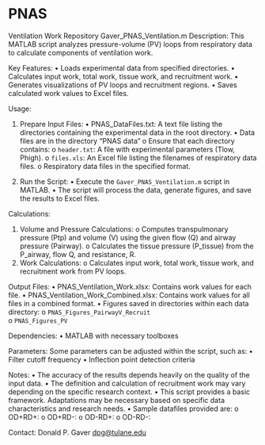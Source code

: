 # PNAS
Ventilation Work Repository
Gaver_PNAS_Ventilation.m
Description:
This MATLAB script analyzes pressure-volume (PV) loops from respiratory data to calculate components of ventilation work. 

Key Features: 
•	Loads experimental data from specified directories. 
•	Calculates input work, total work, tissue work, and recruitment work. 
•	Generates visualizations of PV loops and recruitment regions. 
•	Saves calculated work values to Excel files. 

Usage: 
1. Prepare Input Files: 
•	PNAS_DataFiles.txt: A text file listing the directories containing the experimental data in the root directory. 
•	Data files are in the directory “PNAS data”
o	Ensure that each directory contains: 
o	`header.txt`: A file with experimental parameters (Tlow, Phigh). 
o	`files.xls`: An Excel file listing the filenames of respiratory data files. 
o	Respiratory data files in the specified format. 

2. Run the Script: 
•	Execute the `Gaver_PNAS_Ventilation.m` script in MATLAB. 
•	The script will process the data, generate figures, and save the results to Excel files. 

Calculations:
1.	Volume and Pressure Calculations:
o	Computes transpulmonary pressure (Ptp) and volume (V) using the given flow (Q) and airway pressure (Pairway).
o	Calculates the tissue pressure (P_tissue) from the P_airway, flow Q, and resistance, R.
2.	Work Calculations:
o	Calculates input work, total work, tissue work, and recruitment work from PV loops.

Output Files: 
•	PNAS_Ventilation_Work.xlsx: Contains work values for each file. 
•	PNAS_Ventilation_Work_Combined.xlsx: Contains work values for all files in a combined format. 
•	Figures saved in directories within each data directory:
o	`PNAS_Figures_PairwayV_Recruit`  
o	`PNAS_Figures_PV` 

Dependencies: 
•	MATLAB with necessary toolboxes 

Parameters: 
Some parameters can be adjusted within the script, such as: 
•	Filter cutoff frequency 
•	Inflection point detection criteria 

Notes:
•	The accuracy of the results depends heavily on the quality of the input data. 
•	The definition and calculation of recruitment work may vary depending on the specific research context. 
•	This script provides a basic framework. Adaptations may be necessary based on specific data characteristics and research needs. 
•	Sample datafiles provided are:
o	OD+RD+: 
o	OD+RD-: 
o	OD-RD+: 
o	OD-RD-:

Contact:
Donald P. Gaver 
dpg@tulane.edu

